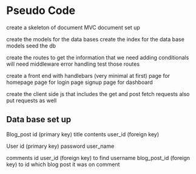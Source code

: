 # Pseudo Code
create a skeleton of document MVC document set up 

create the models for the data bases 
create the index for the data base models 
seed the db 

create the routes to get the information that we need 
adding conditionals 
will need middleware 
error handling 
test those routes 

create a front end with handlebars (very minimal at first)
page for homepage 
page for login
page signup 
page for dashboard 


create the client side js 
that includes the get and post fetch requests 
also put requests as well 



## Data base set up 
Blog_post 
id (primary key)
title
contents
user_id (foreign key)

User 
id (primary key)
password 
user_name

comments 
id 
user_id (foreign key) to find username 
blog_post_id (foreign key) to id which blog post it was on
comment